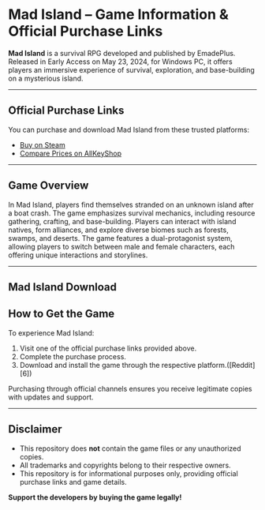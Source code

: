 # Mad Island – Game Information & Official Purchase Links

**Mad Island** is a survival RPG developed and published by EmadePlus. Released in Early Access on May 23, 2024, for Windows PC, it offers players an immersive experience of survival, exploration, and base-building on a mysterious island.

---

## Official Purchase Links

You can purchase and download Mad Island from these trusted platforms:

* [Buy on Steam](https://store.steampowered.com/app/2739590/Mad_Island/)
* [Compare Prices on AllKeyShop](https://www.allkeyshop.com/blog/en-us/buy-mad-island-cd-key-compare-prices/)

---

## Game Overview

In Mad Island, players find themselves stranded on an unknown island after a boat crash. The game emphasizes survival mechanics, including resource gathering, crafting, and base-building. Players can interact with island natives, form alliances, and explore diverse biomes such as forests, swamps, and deserts. The game features a dual-protagonist system, allowing players to switch between male and female characters, each offering unique interactions and storylines.

---

## Mad Island Download

## How to Get the Game

To experience Mad Island:

1. Visit one of the official purchase links provided above.
2. Complete the purchase process.
3. Download and install the game through the respective platform.([Reddit][6])

Purchasing through official channels ensures you receive legitimate copies with updates and support.

---

## Disclaimer

* This repository does **not** contain the game files or any unauthorized copies.
* All trademarks and copyrights belong to their respective owners.
* This repository is for informational purposes only, providing official purchase links and game details.

**Support the developers by buying the game legally!**

